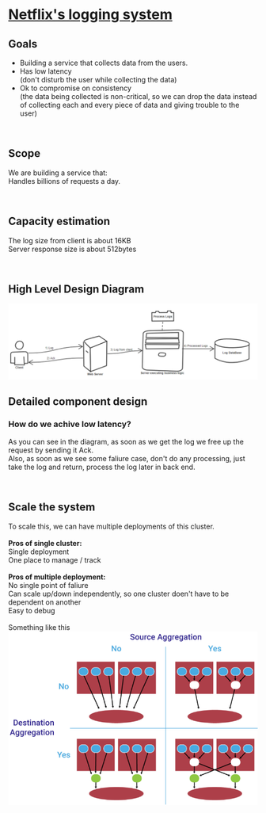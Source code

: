 <h1><a href="https://medium.com/netflix-techblog/scalable-logging-and-tracking-882bde0ddca2">Netflix's logging system</a></h1>
<h2>Goals</h2>
<p>
<ul>
<li>
Building a service that collects data from the users.
</li>
<li>
Has low latency </br>
(don't disturb the user while collecting the data)
</li>
<li>
Ok to compromise on consistency</br>
(the data being collected is non-critical, so we can drop the data instead of collecting each and every piece of data and giving trouble to the user)
</li>
</ul>
</p>
</br>

<h2>Scope</h2>
<p>
We are building a service that:</br>
Handles billions of requests a day.</br>
</p>
</br>

<h2>Capacity estimation</h2>
<p>
The log size from client is about 16KB</br>
Server response size is about 512bytes</br>
</p>
</br>

<h2>High Level Design Diagram</h2>
<img src = "img/HighLevelDesign.PNG" />
</br>

<h2>Detailed component design</h2>
<h3>How do we achive low latency? </h3>
<p>
As you can see in the diagram, as soon as we get the log we free up the request by sending it Ack.</br>
Also, as soon as we see some faliure case, don't do any processing, just take the log and return, process the log later in back end. </br>
</p>
</br>

<h2>Scale the system</h2>
To scale this, we can have multiple deployments of this cluster.</br>
</br>
<b>Pros of single cluster:</b></br>
Single deployment</br>
One place to manage / track </br>
</br>
<b>Pros of multiple deployment:</b></br>
No single point of faliure </br>
Can scale up/down independently, so one cluster doen't have to be dependent on another </br>
Easy to debug</br>
</br>
Something like this </br>
<img src = "img/Scalling.PNG" />